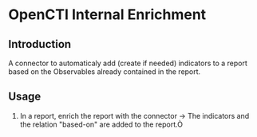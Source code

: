 # OpenCTI Internal Enrichment

## Introduction

A connector to automaticaly add (create if needed) indicators to a report based on the Observables already contained in the report.

## Usage

1. In a report, enrich the report with the connector -> The indicators and the relation "based-on" are added to the report.Ò